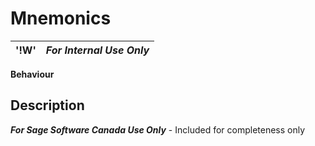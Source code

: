 # Mnemonics   
  
**'!W'** |  **_For Internal Use Only_**  
---|---  
  
**Behaviour**

##  Description

**_For Sage Software Canada Use Only_** \- Included for completeness only
